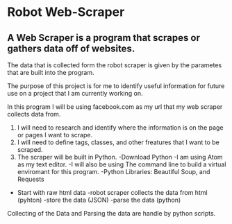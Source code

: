 # Robot Web-Scraper
## A Web Scraper is a program that scrapes or gathers data off of websites.

The data that is collected form the robot scraper is given by the parametes that are built into the program.

The purpose of this project is for me to identify useful information for future use on a project that I am currently working on.

In this program I will be using facebook.com as my url that my web scraper collects data from.
1. I will need to research and identify where the information is on the page or pages I want to scrape.
2. I will need to define tags, classes, and other freatures that I want to be scraped.   
3. The scraper will be built in Python. 
  -Download Python 
  -I am using Atom as my text editor. 
  -I will also be using The command line to build a virtual enviromant for this program.
  -Python Libraries: Beautiful Soup, and Requests
  - Start with raw html data
  -robot scraper collects the data from html (pyhton)
  -store the data (JSON)
  -parse the data (python)
  
  Collecting of the Data and Parsing the data are handle by python scripts.





